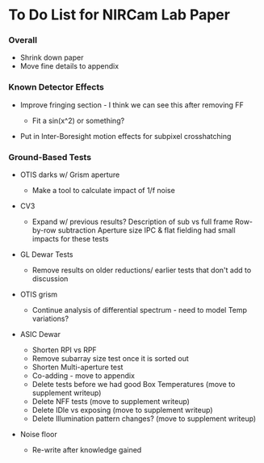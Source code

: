 # To Do List for NIRCam Lab Paper

### Overall

 - Shrink down paper
 - Move fine details to appendix
 
### Known Detector Effects

- Improve fringing section - I think we can see this after removing FF
   * Fit a sin(x^2) or something?
   
- Put in Inter-Boresight motion effects for subpixel crosshatching

### Ground-Based Tests

- OTIS darks w/ Grism aperture
   - Make a tool to calculate impact of 1/f noise

- CV3 
   - Expand w/ previous results?
       Description of sub vs full frame
       Row-by-row subtraction
       Aperture size
       IPC & flat fielding had small impacts for these tests

- GL Dewar Tests
   - Remove results on older reductions/ earlier tests that don't add to discussion

- OTIS grism
   - Continue analysis of differential spectrum - need to model Temp variations?
   
   
- ASIC Dewar
   - Shorten RPI vs RPF
   - Remove subarray size test once it is sorted out
   - Shorten Multi-aperture test
   - Co-adding - move to appendix
   - Delete tests before we had good Box Temperatures (move to supplement writeup)
   - Delete NFF tests (move to supplement writeup)
   - Delete IDle vs exposing (move to supplement writeup)
   - Delete Illumination pattern changes? (move to supplement writeup)

- Noise floor
   - Re-write after knowledge gained
   